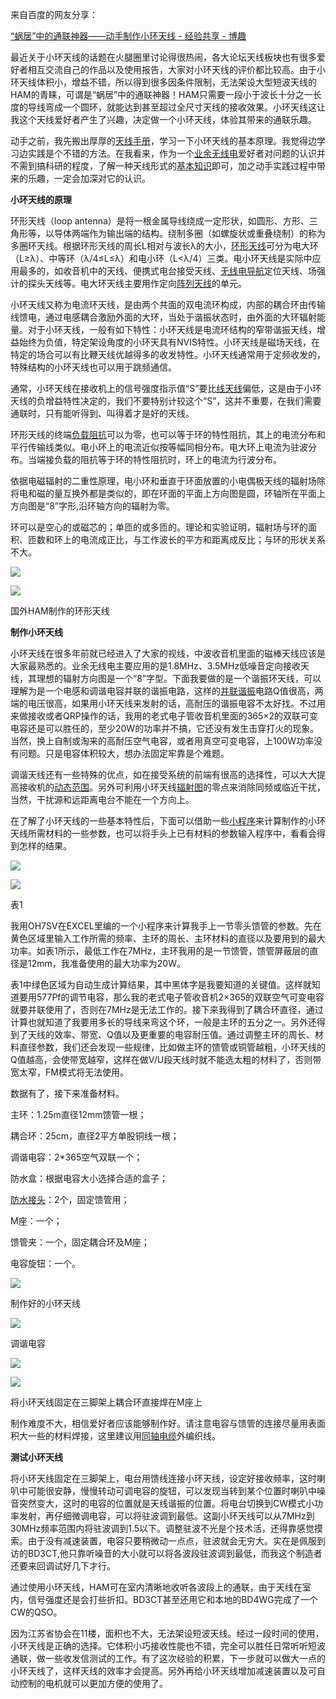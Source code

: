
来自百度的网友分享：

[“蜗居”中的通联神器――动手制作小环天线 - 经验共享 - 博趣](https://link.zhihu.com/?target=http%3A//www.hobbypress.cn/bencandy.php%3Ffid-297-id-7940-page-1.htm)

最近关于小环天线的话题在火腿圈里讨论得很热闹，各大论坛天线板块也有很多爱好者相互交流自己的作品以及使用报告，大家对小环天线的评价都比较高。由于小环天线体积小，增益不错，所以得到很多因条件限制，无法架设大型短波天线的HAM的青睐，可谓是“蜗居”中的通联神器！HAM只需要一段小于波长十分之一长度的导线弯成一个圆环，就能达到甚至超过全尺寸天线的接收效果。小环天线这让我这个天线爱好者产生了兴趣，决定做一个小环天线，体验其带来的通联乐趣。

动手之前，我先搬出厚厚的[天线手册](https://zhida.zhihu.com/search?content_id=55440568&content_type=Answer&match_order=1&q=%E5%A4%A9%E7%BA%BF%E6%89%8B%E5%86%8C&zhida_source=entity)，学习一下小环天线的基本原理。我觉得边学习边实践是个不错的方法。在我看来，作为一个[业余无线电](https://zhida.zhihu.com/search?content_id=55440568&content_type=Answer&match_order=1&q=%E4%B8%9A%E4%BD%99%E6%97%A0%E7%BA%BF%E7%94%B5&zhida_source=entity)爱好者对问题的认识并不需到搞科研的程度，了解一种天线形式的[基本知识](https://zhida.zhihu.com/search?content_id=55440568&content_type=Answer&match_order=1&q=%E5%9F%BA%E6%9C%AC%E7%9F%A5%E8%AF%86&zhida_source=entity)即可，加之动手实践过程中带来的乐趣，一定会加深对它的认识。

**小环天线的原理**

环形天线（loop antenna）是将一根金属导线绕成一定形状，如圆形、方形、三角形等，以导体两端作为输出端的结构。绕制多圈（如螺旋状或重叠绕制）的称为多圈环天线。根据环形天线的周长L相对与波长λ的大小，[环形天线](https://zhida.zhihu.com/search?content_id=55440568&content_type=Answer&match_order=3&q=%E7%8E%AF%E5%BD%A2%E5%A4%A9%E7%BA%BF&zhida_source=entity)可分为电大环（L≥λ）、中等环（λ/4≤L≤λ）和电小环（L<λ/4）三类。电小环天线是实际中应用最多的，如收音机中的天线、便携式电台接受天线、[无线电导航](https://zhida.zhihu.com/search?content_id=55440568&content_type=Answer&match_order=1&q=%E6%97%A0%E7%BA%BF%E7%94%B5%E5%AF%BC%E8%88%AA&zhida_source=entity)定位天线、场强计的探头天线等。电大环天线主要用作定向[阵列天线](https://zhida.zhihu.com/search?content_id=55440568&content_type=Answer&match_order=1&q=%E9%98%B5%E5%88%97%E5%A4%A9%E7%BA%BF&zhida_source=entity)的单元。

小环天线又称为电流环天线，是由两个共面的双电流环构成，内部的耦合环由传输线馈电，通过电感耦合激励外面的大环，当处于谐振状态时，由外面的大环辐射能量。对于小环天线，一般有如下特性：小环天线是电流环结构的窄带谐振天线，增益始终为负值，特定架设角度的小环天具有NVIS特性。小环天线是磁场天线，在特定的场合可以有比鞭天线优越得多的收发特性。小环天线通常用于定频收发的，特殊结构的小环天线也可以用于跳频通信。

通常，小环天线在接收机上的信号强度指示值“S”要比[线天线](https://zhida.zhihu.com/search?content_id=55440568&content_type=Answer&match_order=1&q=%E7%BA%BF%E5%A4%A9%E7%BA%BF&zhida_source=entity)偏低，这是由于小环天线的负增益特性决定的，我们不要特别计较这个“S”，这并不重要，在我们需要通联时，只有能听得到、叫得着才是好的天线。

环形天线的终端[负载阻抗](https://zhida.zhihu.com/search?content_id=55440568&content_type=Answer&match_order=1&q=%E8%B4%9F%E8%BD%BD%E9%98%BB%E6%8A%97&zhida_source=entity)可以为零，也可以等于环的特性阻抗，其上的电流分布和平行传输线类似。电小环上的电流近似按等幅同相分布。电大环上电流为驻波分布。当端接负载的阻抗等于环的特性阻抗时，环上的电流为行波分布。

依据电磁辐射的二重性原理，电小环和垂直于环面放置的小电偶极天线的辐射场除将电和磁的量互换外都是类似的，即在环面的平面上方向图是圆，环轴所在平面上方向图是“8”字形,沿环轴方向的辐射为零。

环可以是空心的或磁芯的；单匝的或多匝的。理论和实验证明，辐射场与环的面积、匝数和环上的电流成正比，与工作波长的平方和距离成反比；与环的形状关系不大。

![](https://picx.zhimg.com/50/v2-074baedf4a906efc230c48225117e15b_720w.jpg?source=1def8aca)

![](https://picx.zhimg.com/50/v2-aaaeebd8c936316176046acfe31b489a_720w.jpg?source=1def8aca)

国外HAM制作的环形天线  

**制作小环天线**

小环天线在很多年前就已经进入了大家的视线，中波收音机里面的磁棒天线应该是大家最熟悉的。业余无线电主要应用的是1.8MHz、3.5MHz低噪音定向接收天线，其理想的辐射方向图是一个“8”字型。下面我要做的是一个谐振环天线，可以理解为是一个电感和调谐电容并联的谐振电路，这样的[并联谐振](https://zhida.zhihu.com/search?content_id=55440568&content_type=Answer&match_order=1&q=%E5%B9%B6%E8%81%94%E8%B0%90%E6%8C%AF&zhida_source=entity)电路Q值很高，两端的电压很高，如果用小环天线来发射的话，高耐压的谐振电容不太好找。不过用来做接收或者QRP操作的话，我用的老式电子管收音机里面的365×2的双联可变电容还是可以胜任的，至少20W的功率并不搞，它还没有发生击穿打火的现象。当然，换上自制或淘来的高耐压空气电容，或者用真空可变电容，上100W功率没有问题。只是电容体积较大，想办法固定牢靠是个难题。

调谐天线还有一些特殊的优点，如在接受系统的前端有很高的选择性，可以大大提高接收机的[动态范围](https://zhida.zhihu.com/search?content_id=55440568&content_type=Answer&match_order=1&q=%E5%8A%A8%E6%80%81%E8%8C%83%E5%9B%B4&zhida_source=entity)。另外可利用小环天线[辐射图](https://zhida.zhihu.com/search?content_id=55440568&content_type=Answer&match_order=1&q=%E8%BE%90%E5%B0%84%E5%9B%BE&zhida_source=entity)的零点来消除同频或临近干扰，当然，干扰源和远距离电台不能在一个方向上。

在了解了小环天线的一些基本特性后，下面可以借助一些[小程序](https://zhida.zhihu.com/search?content_id=55440568&content_type=Answer&match_order=1&q=%E5%B0%8F%E7%A8%8B%E5%BA%8F&zhida_source=entity)来计算制作的小环天线所需材料的一些参数，也可以将手头上已有材料的参数输入程序中，看看会得到怎样的结果。

![](https://picx.zhimg.com/50/v2-05434cbfafa2247166f10f186aa9084a_720w.jpg?source=1def8aca)

![](https://pica.zhimg.com/50/v2-cbd65b9a68e9397c3815441c6e16e7e2_720w.jpg?source=1def8aca)

表1  

我用OH7SV在EXCEL里编的一个小程序来计算我手上一节零头馈管的参数。先在黄色区域里输入工作所需的频率、主环的周长、主环材料的直径以及要用到的最大功率。如表1所示，最低工作在7MHz，主环我用的是一节馈管，馈管屏蔽层的直径是12mm，我准备使用的最大功率为20W。

表1中绿色区域为自动生成计算结果，其中黑体字是我要知道的关键值。这样就知道要用577Pf的调节电容，那么我的老式电子管收音机2×365的双联空气可变电容就要并联使用了，否则在7MHz是无法工作的。接下来我得到了耦合环直径，通过计算也就知道了我要用多长的导线来弯这个环，一般是主环的五分之一。另外还得到了天线的效率、带宽、Q值以及更重要的电容耐压值。通过调整主环的周长、材料直径参数，我们还会发现一些规律，比如做主环的馈管或铜管越粗，小环天线的Q值越高，会使带宽越窄，这样在做V/U段天线时就不能选太粗的材料了，否则带宽太窄，FM模式将无法使用。

数据有了，接下来准备材料。

主环：1.25m直径12mm馈管一根；

耦合环：25cm，直径2平方单股铜线一根；

调谐电容：2\*365空气双联一个；

防水盒：根据电容大小选择合适的盒子；

[防水接头](https://zhida.zhihu.com/search?content_id=55440568&content_type=Answer&match_order=1&q=%E9%98%B2%E6%B0%B4%E6%8E%A5%E5%A4%B4&zhida_source=entity)：2个，固定馈管用；

M座：一个；

馈管夹：一个，固定耦合环及M座；

电容旋钮：一个。

![](https://picx.zhimg.com/50/v2-ae38453121cb7a90a056de1723d64749_720w.jpg?source=1def8aca)

制作好的小环天线

![](https://pica.zhimg.com/50/v2-9a1e94b257b9206f82c87b2ad8afc8c1_720w.jpg?source=1def8aca)

调谐电容

![](https://picx.zhimg.com/50/v2-4904eebe216d69f1ddc919eee60984ac_720w.jpg?source=1def8aca)

![](https://pic1.zhimg.com/50/v2-86780099a6f296ed16fabb4c276853c5_720w.jpg?source=1def8aca)

将小环天线固定在三脚架上耦合环直接焊在M座上

制作难度不大，相信爱好者应该能够制作好。请注意电容与馈管的连接尽量用表面积大一些的材料焊接，这里建议用[同轴电缆](https://zhida.zhihu.com/search?content_id=55440568&content_type=Answer&match_order=1&q=%E5%90%8C%E8%BD%B4%E7%94%B5%E7%BC%86&zhida_source=entity)外编织线。

**测试小环天线**

将小环天线固定在三脚架上，电台用馈线连接小环天线，设定好接收频率，这时喇叭中可能很安静，慢慢转动可调电容的旋钮，可以发现当转到某个位置时喇叭中噪音突然变大，这时的电容的位置就是天线谐振的位置。将电台切换到CW模式小功率发射，再仔细微调电容，可以将驻波调到最低。这副小环天线可以从7MHz到30MHz频率范围内将驻波调到1.5以下。调整驻波不光是个技术活，还得靠感觉摸索。由于没有减速装置，电容只要稍微动一点点，驻波就会无穷大。实在是佩服到访的BD3CT,他只靠听噪音的大小就可以将各波段驻波调到最低，而我这个制造者还要来回调试好几下才行。

通过使用小环天线，HAM可在室内清晰地收听各波段上的通联，由于天线在室内，信号强度还是会打些折扣。BD3CT甚至还用它和本地的BD4WG完成了一个CW的QSO。

因为江苏省协会在11楼，面积也不大，无法架设短波天线。经过一段时间的使用，小环天线是正确的选择。它体积小巧接收性能也不错，完全可以胜任日常听听短波通联，做一些收发信测试的工作。有了这次经验的积累，下一步就可以做大一点的小环天线了，这样天线的效率才会提高。另外再给小环天线增加减速装置以及可自动控制的电机就可以更加方便的使用了。